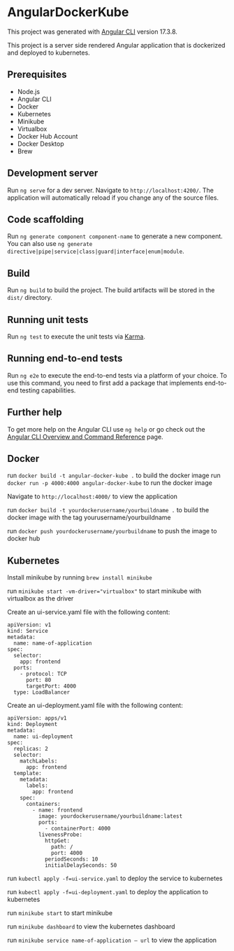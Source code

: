 # AngularDockerKube

This project was generated with [Angular CLI](https://github.com/angular/angular-cli) version 17.3.8.

This project is a server side rendered Angular application that is dockerized and deployed to kubernetes.

## Prerequisites
- Node.js
- Angular CLI
- Docker
- Kubernetes
- Minikube
- Virtualbox
- Docker Hub Account
- Docker Desktop
- Brew

## Development server

Run `ng serve` for a dev server. Navigate to `http://localhost:4200/`. The application will automatically reload if you change any of the source files.

## Code scaffolding

Run `ng generate component component-name` to generate a new component. You can also use `ng generate directive|pipe|service|class|guard|interface|enum|module`.

## Build

Run `ng build` to build the project. The build artifacts will be stored in the `dist/` directory.

## Running unit tests

Run `ng test` to execute the unit tests via [Karma](https://karma-runner.github.io).

## Running end-to-end tests

Run `ng e2e` to execute the end-to-end tests via a platform of your choice. To use this command, you need to first add a package that implements end-to-end testing capabilities.

## Further help

To get more help on the Angular CLI use `ng help` or go check out the [Angular CLI Overview and Command Reference](https://angular.io/cli) page.


## Docker
run `docker build -t angular-docker-kube .` to build the docker image
run `docker run -p 4000:4000 angular-docker-kube` to run the docker image

Navigate to `http://localhost:4000/` to view the application

run `docker build -t yourdockerusername/yourbuildname .` to build the docker image with the tag yourusername/yourbuildname

run `docker push yourdockerusername/yourbuildname` to push the image to docker hub

## Kubernetes
Install minikube by running `brew install minikube`


run `minikube start -vm-driver="virtualbox"` to start minikube with virtualbox as the driver

Create an ui-service.yaml file with the following content:
```
apiVersion: v1
kind: Service
metadata:
  name: name-of-application
spec:
  selector:
    app: frontend
  ports:
    - protocol: TCP
      port: 80
      targetPort: 4000
  type: LoadBalancer
```

Create an ui-deployment.yaml file with the following content:
```
apiVersion: apps/v1
kind: Deployment
metadata:
  name: ui-deployment
spec:
  replicas: 2
  selector:
    matchLabels:
      app: frontend
  template:
    metadata:
      labels:
        app: frontend
    spec:
      containers:
        - name: frontend
          image: yourdockerusername/yourbuildname:latest
          ports:
            - containerPort: 4000
          livenessProbe:
            httpGet:
              path: /
              port: 4000
            periodSeconds: 10
            initialDelaySeconds: 50
```

run `kubectl apply -f=ui-service.yaml` to deploy the service to kubernetes

run `kubectl apply -f=ui-deployment.yaml` to deploy the application to kubernetes

run `minikube start` to start minikube

run `minikube dashboard` to view the kubernetes dashboard

run `minikube service name-of-application — url` to view the application
